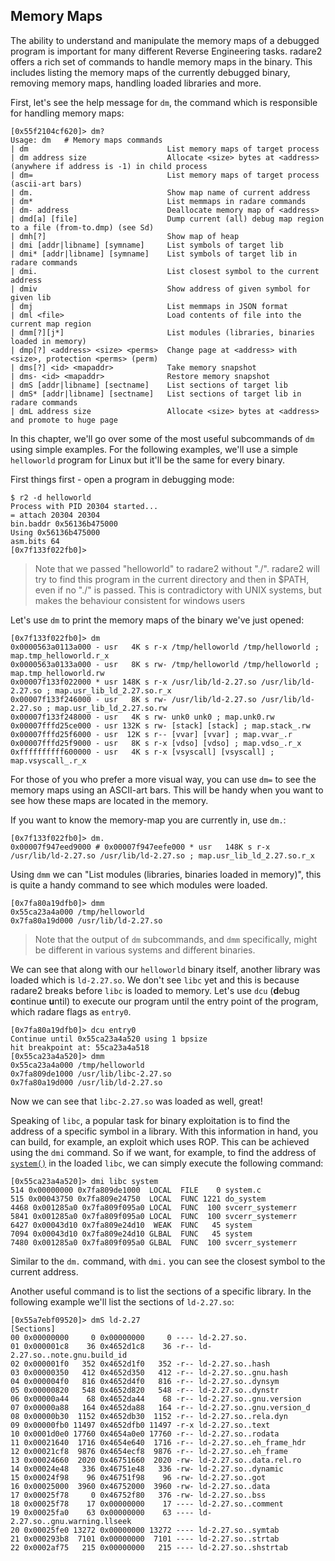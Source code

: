 ## Memory Maps

The ability to understand and manipulate the memory maps of a debugged program is important for many different Reverse Engineering tasks. radare2 offers a rich set of commands to handle memory maps in the binary. This includes listing the memory maps of the currently debugged binary, removing memory maps, handling loaded libraries and more.

First, let's see the help message for `dm`, the command which is responsible for handling memory maps:

```
[0x55f2104cf620]> dm?
Usage: dm   # Memory maps commands
| dm                               List memory maps of target process
| dm address size                  Allocate <size> bytes at <address> (anywhere if address is -1) in child process
| dm=                              List memory maps of target process (ascii-art bars)
| dm.                              Show map name of current address
| dm*                              List memmaps in radare commands
| dm- address                      Deallocate memory map of <address>
| dmd[a] [file]                    Dump current (all) debug map region to a file (from-to.dmp) (see Sd)
| dmh[?]                           Show map of heap
| dmi [addr|libname] [symname]     List symbols of target lib
| dmi* [addr|libname] [symname]    List symbols of target lib in radare commands
| dmi.                             List closest symbol to the current address
| dmiv                             Show address of given symbol for given lib
| dmj                              List memmaps in JSON format
| dml <file>                       Load contents of file into the current map region
| dmm[?][j*]                       List modules (libraries, binaries loaded in memory)
| dmp[?] <address> <size> <perms>  Change page at <address> with <size>, protection <perms> (perm)
| dms[?] <id> <mapaddr>            Take memory snapshot
| dms- <id> <mapaddr>              Restore memory snapshot
| dmS [addr|libname] [sectname]    List sections of target lib
| dmS* [addr|libname] [sectname]   List sections of target lib in radare commands
| dmL address size                 Allocate <size> bytes at <address> and promote to huge page
```

In this chapter, we'll go over some of the most useful subcommands of `dm` using simple examples. For the following examples, we'll use a simple `helloworld` program for Linux but it'll be the same for every binary.

First things first - open a program in debugging mode:

```
$ r2 -d helloworld
Process with PID 20304 started...
= attach 20304 20304
bin.baddr 0x56136b475000
Using 0x56136b475000
asm.bits 64
[0x7f133f022fb0]>
```

> Note that we passed "helloworld" to radare2 without "./". radare2 will try to find this program in the current directory and then in $PATH, even if no "./" is passed. This is contradictory with UNIX systems, but makes the behaviour consistent for windows users

Let's use `dm` to print the memory maps of the binary we've just opened:

```
[0x7f133f022fb0]> dm
0x0000563a0113a000 - usr   4K s r-x /tmp/helloworld /tmp/helloworld ; map.tmp_helloworld.r_x
0x0000563a0133a000 - usr   8K s rw- /tmp/helloworld /tmp/helloworld ; map.tmp_helloworld.rw
0x00007f133f022000 * usr 148K s r-x /usr/lib/ld-2.27.so /usr/lib/ld-2.27.so ; map.usr_lib_ld_2.27.so.r_x
0x00007f133f246000 - usr   8K s rw- /usr/lib/ld-2.27.so /usr/lib/ld-2.27.so ; map.usr_lib_ld_2.27.so.rw
0x00007f133f248000 - usr   4K s rw- unk0 unk0 ; map.unk0.rw
0x00007fffd25ce000 - usr 132K s rw- [stack] [stack] ; map.stack_.rw
0x00007fffd25f6000 - usr  12K s r-- [vvar] [vvar] ; map.vvar_.r
0x00007fffd25f9000 - usr   8K s r-x [vdso] [vdso] ; map.vdso_.r_x
0xffffffffff600000 - usr   4K s r-x [vsyscall] [vsyscall] ; map.vsyscall_.r_x
```

For those of you who prefer a more visual way, you can use `dm=` to see the memory maps using an ASCII-art bars. This will be handy when you want to see how these maps are located in the memory.

If you want to know the memory-map you are currently in, use `dm.`:

```
[0x7f133f022fb0]> dm.
0x00007f947eed9000 # 0x00007f947eefe000 * usr   148K s r-x /usr/lib/ld-2.27.so /usr/lib/ld-2.27.so ; map.usr_lib_ld_2.27.so.r_x
```

Using `dmm` we can "List modules (libraries, binaries loaded in memory)", this is quite a handy command to see which modules were loaded.

```
[0x7fa80a19dfb0]> dmm
0x55ca23a4a000 /tmp/helloworld
0x7fa80a19d000 /usr/lib/ld-2.27.so
```

> Note that the output of `dm` subcommands, and `dmm` specifically, might be different in various systems and different binaries.

We can see that along with our `helloworld` binary itself, another library was loaded which is `ld-2.27.so`. We don't see `libc` yet and this is because radare2 breaks before `libc` is loaded to memory. Let's use `dcu` (**d**ebug **c**ontinue **u**ntil) to execute our program until the entry point of the program, which radare flags as `entry0`.

```
[0x7fa80a19dfb0]> dcu entry0
Continue until 0x55ca23a4a520 using 1 bpsize
hit breakpoint at: 55ca23a4a518
[0x55ca23a4a520]> dmm
0x55ca23a4a000 /tmp/helloworld
0x7fa809de1000 /usr/lib/libc-2.27.so
0x7fa80a19d000 /usr/lib/ld-2.27.so
```

Now we can see that `libc-2.27.so` was loaded as well, great!

Speaking of `libc`, a popular task for binary exploitation is to find the address of a specific symbol in a library. With this information in hand, you can build, for example, an exploit which uses ROP. This can be achieved using the `dmi` command. So if we want, for example, to find the address of [`system()`](http://man7.org/linux/man-pages/man3/system.3.html) in the loaded `libc`, we can simply execute the following command:

```
[0x55ca23a4a520]> dmi libc system
514 0x00000000 0x7fa809de1000  LOCAL  FILE    0 system.c
515 0x00043750 0x7fa809e24750  LOCAL  FUNC 1221 do_system
4468 0x001285a0 0x7fa809f095a0 LOCAL  FUNC  100 svcerr_systemerr
5841 0x001285a0 0x7fa809f095a0 LOCAL  FUNC  100 svcerr_systemerr
6427 0x00043d10 0x7fa809e24d10  WEAK  FUNC   45 system
7094 0x00043d10 0x7fa809e24d10 GLBAL  FUNC   45 system
7480 0x001285a0 0x7fa809f095a0 GLBAL  FUNC  100 svcerr_systemerr
```

Similar to the `dm.` command, with `dmi.` you can see the closest symbol to the current address.

Another useful command is to list the sections of a specific library. In the following example we'll list the sections of `ld-2.27.so`:

```
[0x55a7ebf09520]> dmS ld-2.27
[Sections]
00 0x00000000     0 0x00000000     0 ---- ld-2.27.so.
01 0x000001c8    36 0x4652d1c8    36 -r-- ld-2.27.so..note.gnu.build_id
02 0x000001f0   352 0x4652d1f0   352 -r-- ld-2.27.so..hash
03 0x00000350   412 0x4652d350   412 -r-- ld-2.27.so..gnu.hash
04 0x000004f0   816 0x4652d4f0   816 -r-- ld-2.27.so..dynsym
05 0x00000820   548 0x4652d820   548 -r-- ld-2.27.so..dynstr
06 0x00000a44    68 0x4652da44    68 -r-- ld-2.27.so..gnu.version
07 0x00000a88   164 0x4652da88   164 -r-- ld-2.27.so..gnu.version_d
08 0x00000b30  1152 0x4652db30  1152 -r-- ld-2.27.so..rela.dyn
09 0x00000fb0 11497 0x4652dfb0 11497 -r-x ld-2.27.so..text
10 0x0001d0e0 17760 0x4654a0e0 17760 -r-- ld-2.27.so..rodata
11 0x00021640  1716 0x4654e640  1716 -r-- ld-2.27.so..eh_frame_hdr
12 0x00021cf8  9876 0x4654ecf8  9876 -r-- ld-2.27.so..eh_frame
13 0x00024660  2020 0x46751660  2020 -rw- ld-2.27.so..data.rel.ro
14 0x00024e48   336 0x46751e48   336 -rw- ld-2.27.so..dynamic
15 0x00024f98    96 0x46751f98    96 -rw- ld-2.27.so..got
16 0x00025000  3960 0x46752000  3960 -rw- ld-2.27.so..data
17 0x00025f78     0 0x46752f80   376 -rw- ld-2.27.so..bss
18 0x00025f78    17 0x00000000    17 ---- ld-2.27.so..comment
19 0x00025fa0    63 0x00000000    63 ---- ld-2.27.so..gnu.warning.llseek
20 0x00025fe0 13272 0x00000000 13272 ---- ld-2.27.so..symtab
21 0x000293b8  7101 0x00000000  7101 ---- ld-2.27.so..strtab
22 0x0002af75   215 0x00000000   215 ---- ld-2.27.so..shstrtab
```
